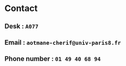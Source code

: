 # Contact 

## Desk : ```A077```

## Email : ```aotmane-cherif@univ-paris8.fr```

## Phone number : ```01 49 40 68 94```